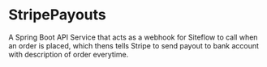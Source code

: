 # StripePayouts
A Spring Boot API Service that acts as a webhook for Siteflow to call when an order is placed, which thens tells Stripe to send payout to bank account with description of order everytime.
